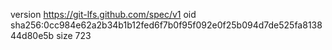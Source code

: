 version https://git-lfs.github.com/spec/v1
oid sha256:0cc984e62a2b34b1b12fed6f7b0f95f092e0f25b094d7de525fa813844d80e5b
size 723
